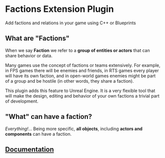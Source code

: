 # Factions Extension Plugin

Add factions and relations in your game using C++ or Blueprints

## What are "Factions"
When we say **Faction** we refer to a **group of entities or actors** that can share behavior or data.

Many games use the concept of factions or teams extensively. For example, in FPS games there will be enemies and friends, in RTS games every player will have its own faction, and in open-world games enemies might be part of a group and be hostile (in other words, they share a faction).

This plugin adds this feature to Unreal Engine. It is a very flexible tool that will make the design, editing and behavior of your own factions a trivial part of development.

## "What" can have a faction?
*Everything!*... Being more specific, **all objects**, including **actors and components** can have a faction.

## [Documentation](https://piperift.com/FactionsExtension/)
